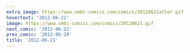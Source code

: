 ```yaml
---
extra_image: https://www.smbc-comics.com/comics/20120621after.gif
hovertext: '2012-06-21'
image: https://www.smbc-comics.com/comics/20120621.gif
next_comic: '2012-06-22'
prev_comic: '2012-06-20'
title: '2012-06-21'
---
```


